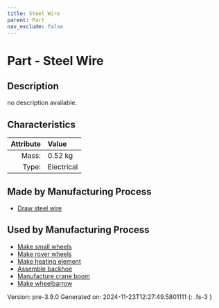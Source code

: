 ```yaml
---
title: Steel Wire
parent: Part
nav_exclude: false
---
```

# Part - Steel Wire

## Description
no description available.

## Characteristics

| Attribute      | Value |
|--------:|:------|
|Mass:|0.52 kg|
|Type:|Electrical|

## Made by Manufacturing Process

- [Draw steel wire](../process/draw-steel-wire.html)

## Used by Manufacturing Process

- [Make small wheels](../process/make-small-wheels.html)
- [Make rover wheels](../process/make-rover-wheels.html)
- [Make heating element](../process/make-heating-element.html)
- [Assemble backhoe](../process/assemble-backhoe.html)
- [Manufacture crane boom](../process/manufacture-crane-boom.html)
- [Make wheelbarrow](../process/make-wheelbarrow.html)


Version: pre-3.9.0 Generated on: 2024-11-23T12:27:49.5801111
{: .fs-3 }

